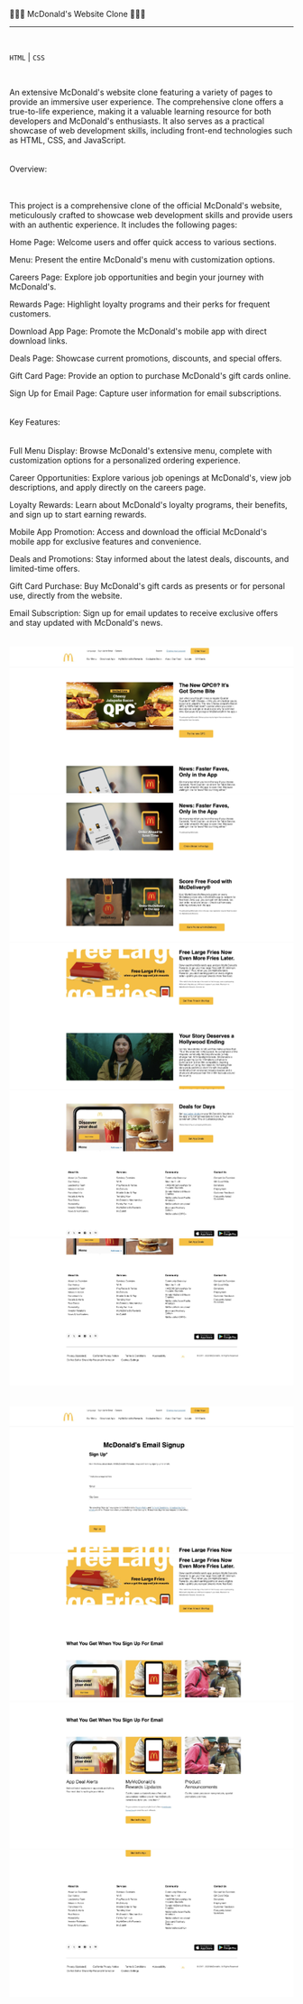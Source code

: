 🍔🍟🥤 McDonald's Website Clone 🍔🍟🥤
<hr>
<br>

``HTML`` | ``CSS``

<br>


An extensive McDonald's website clone featuring a variety of pages to provide an immersive user experience.
The comprehensive clone offers a true-to-life experience, making it a valuable learning resource for both developers and McDonald's enthusiasts.
It also serves as a practical showcase of web development skills, including front-end technologies such as HTML, CSS, and JavaScript.
<br>
<br>
<br>
Overview:
<br>
<br>
<br>

This project is a comprehensive clone of the official McDonald's website, meticulously crafted to showcase web development skills and provide users with an authentic experience. It includes the following pages:

Home Page: Welcome users and offer quick access to various sections.

Menu: Present the entire McDonald's menu with customization options.

Careers Page: Explore job opportunities and begin your journey with McDonald's.

Rewards Page: Highlight loyalty programs and their perks for frequent customers.

Download App Page: Promote the McDonald's mobile app with direct download links.

Deals Page: Showcase current promotions, discounts, and special offers.

Gift Card Page: Provide an option to purchase McDonald's gift cards online.

Sign Up for Email Page: Capture user information for email subscriptions.
<br>
<br>
<br>
Key Features:
<br>
<br>
<br>
Full Menu Display: Browse McDonald's extensive menu, complete with customization options for a personalized ordering experience.

Career Opportunities: Explore various job openings at McDonald's, view job descriptions, and apply directly on the careers page.

Loyalty Rewards: Learn about McDonald's loyalty programs, their benefits, and sign up to start earning rewards.

Mobile App Promotion: Access and download the official McDonald's mobile app for exclusive features and convenience.

Deals and Promotions: Stay informed about the latest deals, discounts, and limited-time offers.

Gift Card Purchase: Buy McDonald's gift cards as presents or for personal use, directly from the website.

Email Subscription: Sign up for email updates to receive exclusive offers and stay updated with McDonald's news.
<br>
<br>
<br>
![](images/home1.jpg)
![](images/home2.jpg)
![](images/home3.jpg)
![](images/home4.jpg)
![](images/home5.jpg)
<br>
<br>
<br>
![](images/email1.jpg)
![](images/email2.jpg)
![](images/email3.jpg)
![](images/email4.jpg)

